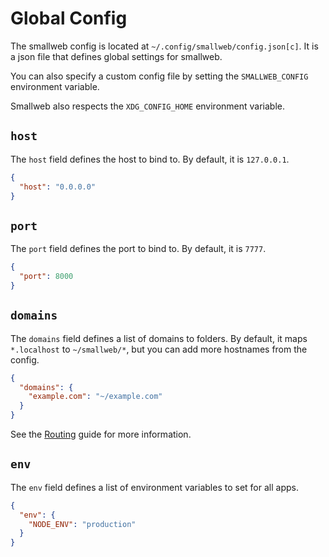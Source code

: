 # Global Config

The smallweb config is located at `~/.config/smallweb/config.json[c]`. It is a json file that defines global settings for smallweb.

You can also specify a custom config file by setting the `SMALLWEB_CONFIG` environment variable.

Smallweb also respects the `XDG_CONFIG_HOME` environment variable.

## `host`

The `host` field defines the host to bind to. By default, it is `127.0.0.1`.

```json
{
  "host": "0.0.0.0"
}
```

## `port`

The `port` field defines the port to bind to. By default, it is `7777`.

```json
{
  "port": 8000
}
```

## `domains`

The `domains` field defines a list of domains to folders. By default, it maps `*.localhost` to `~/smallweb/*`, but you can add more hostnames from the config.

```json
{
  "domains": {
    "example.com": "~/example.com"
  }
}
```

See the [Routing](../guides/routing.md) guide for more information.

## `env`

The `env` field defines a list of environment variables to set for all apps.

```json
{
  "env": {
    "NODE_ENV": "production"
  }
}
```
